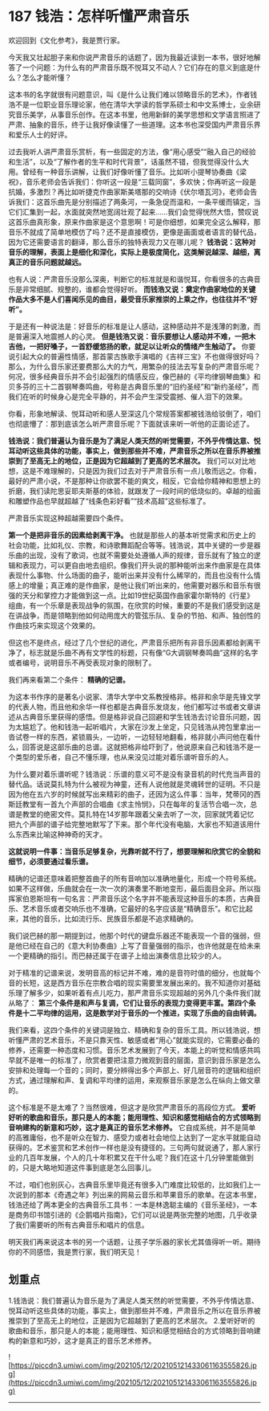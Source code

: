 # 187 钱浩：怎样听懂严肃音乐

欢迎回到《文化参考》，我是贾行家。

今天我又壮起胆子来和你说严肃音乐的话题了，因为我最近读到一本书，很好地解答了一个问题：为什么有的严肃音乐既不悦耳又不动人？它们存在的意义到底是什么？怎么才能听懂？

这本书的名字就很有问题意识，叫《是什么让我们难以领略音乐的艺术》，作者钱浩不是一位职业音乐理论家，他在清华大学读的哲学系硕士和中文系博士，业余研究音乐美学，从事音乐创作。在这本书里，他用新鲜的美学思想和文学语言照进了严肃、抽象的音乐，终于让我好像读懂了一些道理。这本书也深受国内严肃音乐界和爱乐人士的好评。

过去我听人讲严肃音乐赏析，有一些固定的方法，像“用心感受”“融入自己的经验和生活”，以及“了解作者的生平和时代背景”，话虽然不错，但我觉得没什么大用。曾经有一种音乐讲解，让我们好像听懂了音乐。比如听小提琴协奏曲《梁祝》，音乐老师会告诉我们：你听这一段是“三载同窗”，多欢快；你再听这一段是抗婚，多激烈？再比如听捷克作曲家斯美塔那的交响诗《伏尔塔瓦河》，老师会告诉我们：这首乐曲先是分别描述了两条河，一条急促而温和，一条平缓而镇定，当它们汇集到一起，水面就突然地宽阔壮观了起来……我们会觉得恍然大悟，赞叹说这首乐曲真形象，原来作曲家是这个意思啊！可是你细想，如果完全这么解释，那音乐不就成了简单地模仿了吗？还不是直接模仿，更像是画面或者语言的替代品，因为它还需要语言的翻译，那么音乐的独特表现力又在哪儿呢？ **钱浩说：这种对音乐的理解，表面上是细化和深化，实际上是极度简化，这类解说越深、越细，离真正的音乐问题就越远。**

也有人说：严肃音乐没那么深奥，判断它的标准就是和谐悦耳，你看很多的古典音乐是非常细腻、规整的，谁都会觉得好听。 **而钱浩又说：奠定作曲家地位的关键作品大多不是人们喜闻乐见的曲目，最受音乐家推崇的上乘之作，也往往并不“好听”。**

于是还有一种说法是：好音乐的标准是让人感动，这种感动并不是浅薄的刺激，而是普遍深入地震撼人的心灵。 **但是钱浩又说：音乐要想让人感动并不难，一把木吉他，一把好嗓子，一首舒缓悠扬的歌，就足以让听众的情绪产生触动了。** 你要说引起大众的普遍性情感，那首蒙古族歌手演唱的《吉祥三宝》不也做得很好吗？那么，为什么音乐家还要费那么大的力气，用繁杂的技法去写复杂的严肃音乐呢？何况，很多经典音乐并不会引起强烈的情感反应，像巴赫的《平均律钢琴曲集》和贝多芬的三十二首钢琴奏鸣曲，号称是古典音乐里的“旧约圣经”和“新约圣经”，而我们在听的时候身心是完全平静的，并不会产生深受震撼、催人泪下的效果。

你看，形象地解读、悦耳动听和感人至深这几个常规答案都被钱浩给驳倒了，咱们也彻底懵了：那到底该怎么听严肃音乐呢？下面就该来听一听他的正面论述了。

 **钱浩说：我们普遍认为音乐是为了满足人类天然的听觉需要，不外乎传情达意、悦耳动听这些具体的功能，事实上，做到那些并不难，严肃音乐之所以在音乐界被推崇到了至高无上的地位，正是因为它超越到了更高的艺术层次。** 我们可以对比地想，这是不难理解的，只是因为我们过去对于严肃音乐有一点儿敬而远之。你看，最好的严肃小说，不是那种让你欲罢不能的爽文，相反，它会给你精神和思想上的折磨，我们读陀思妥耶夫斯基的体验，就跟发了一段时间的低烧似的。卓越的绘画和雕塑作品也早就超越了“线条色彩好看”“技术高超”这些标准了。

严肃音乐实现这种超越需要四个条件。

 **第一个是把非音乐的因素给剥离干净。** 也就是那些人的基本听觉需求和历史上的社会功能，比如礼仪、宗教，和诗歌舞蹈配合等等。钱浩说，其中关键的一步是器乐曲的出现，没有了歌词，也就不需要处处遵循人声的规律，音乐就有了独立的逻辑和表现力，可以更自由地去组织。像我们开头说的那种能听出来作曲家是在具体表现什么事物、什么场面的曲子，能听出来并没有什么稀罕的，而且也没有什么情感上的增量；真正难的是作曲家，是他让我们听出来的，他需要对器乐和音乐有很强的天分和掌控力才能做到这一点。比如19世纪英国作曲家霍尔斯特的《行星》组曲，有一个乐章是表现战争的氛围，在欣赏的时候，重要的不是我们感受到这是在讲战争，而是领略到他如何动用庞大的管弦乐队、复杂的节拍、和声、独创性的作曲技巧来实现这个效果的。

但这也不是终点，经过了几个世纪的进化，严肃音乐把所有非音乐因素都给剥离干净了，标志就是乐曲不再有文学性的标题，只有像“G大调钢琴奏鸣曲”这样的名字或者编号，说明音乐不再受表现对象的限制了。

我们再来看第二个条件： **精确的记谱。**

为这本书作序的是著名小说家、清华大学中文系教授格非。格非和余华是先锋文学的代表人物，而且他和余华一样也都是古典音乐发烧友，他们都写过书或者文章讲述从古典音乐里获得的感悟。但是格非说自己回避和学生钱浩去讨论音乐问题，因为太尴尬了。他和钱浩一起听唱片，大家在沙发上坐定，只见钱浩从挎包里拿出一沓试卷一样的东西，紧锁眉头，一边听，一边轻轻地翻看，格非就小声问他在看什么，回答说是这部乐曲的总谱。这就把格非给吓到了，他说原来自己和钱浩不是一个类型的爱乐者，自己不懂乐理，也从来没见过能对着乐谱听音乐的人。

为什么要对着乐谱听呢？钱浩说：乐谱的意义可不是没有录音机的时代充当声音的替代品。话说莫扎特为什么被视为神童，还有人说他就是灵魂转世的证明。不只是因为他在五六岁的时候就写出来精彩的曲子，还因为这么件事：当年，梵蒂冈的西斯廷教堂有一首九个声部的合唱曲《求主怜悯》，只在每年的复活节合唱一次，总谱是教堂的绝密文件。莫扎特在14岁那年跟着父亲去听了一次，回家就凭着记忆把九个声部的谱子给完整地默写了下来。那个年代没有电脑，大家也不知道该用什么东西来比喻这种神奇的天才。

 **这就说明一件事：当音乐足够复杂，光靠听就不行了，想要理解和欣赏它的全貌和细节，必须要通过看乐谱。**

精确的记谱还意味着把整首曲子的所有音响加以准确地量化，形成一个符号系统。如果不这样做，乐曲就会在一次一次的演奏里不断地变形，最后面目全非。所以指挥家伯恩斯坦有一句名言：严肃音乐这个名字并不能表现这种音乐的本质，古典音乐、艺术音乐或者交响乐也不准确，它最好的名字应该是“精确音乐”。和它比起来，其他的音乐，比如流行乐、民族音乐都是不追求精确的。

我们说巴赫的那一期提到过，他那个时代的键盘乐器还不能表现一个音的强弱，但是他已经在自己的《意大利协奏曲》上写了音量强弱的指示，也许他就是在给未来一个更精确的指引。而巴赫还属于在谱子上给出演奏信息比较少的人。

对于精准的记谱来说，发明音高的标记并不难，难的是音符时值的细分，也就每个音的长短，这是西方音乐在宗教合唱的现实需要里发展出来的。我不知道你对基础乐理了解多少，如果听着有点儿吃力，那严肃音乐实现超越的另外几个条件我们就从略了： **第三个条件是和声与复调，它们让音乐的表现力变得更丰富。第四个条件是十二平均律的运用，这是数学对于音乐的一个推进，实现了乐曲的自由转调。**

我们来看，这四个条件的关键词是独立、精确和复杂的音乐工具。所以钱浩说，想听懂严肃的艺术音乐，不是只靠天性、敏感或者“用心”就能实现的，它需要必备的修养，还需要一种态度和习惯。音乐艺术发展到了今天，本能上的听觉和情感共鸣早就不是唯一的标准了，欣赏者要把注意力微观到音的层面，意识到音乐家是怎么安排和处理每一个音的；同时，要分辨得出多个声部上、好几层音符的逻辑和组织方式，通过理解和声、复调和平均律的运用，来观察音乐家是怎么在纵向上做文章的。

这个标准是不是太难了？当然很难，但这才是欣赏严肃音乐的高段位方式。 **爱听好听的歌曲和音乐，那只是人的本能；能用理性、知识和感觉相结合的方式领略到音响建构的新意和巧妙，这才是真正的音乐艺术修养。** 它自成系统，并不是简单的高雅庸俗，也不是听众在智力、感受力或者社会地位上达到了一定水平就能自动获得的。艺术鉴赏和艺术创作一样也是没有捷径的。三句两句就说通了，那人家行业的几百年发展，个人的几十年积累又在干什么呢？我们在这十几分钟里能做到的，只是大略地知道这件事到底是怎么回事儿。

不过，咱们也别灰心，古典音乐里毕竟还有很多入门难度比较低的，比如我们上一次说到的那本《奇遇之年》列出来的网易云音乐和苹果音乐的歌单。在这本书里，钱浩还给了两本更全的古典音乐工具书：一本是林逸聪主编的《音乐圣经》，一本是商务印书馆引进的《企鹅唱片指南》，它们可以说是两张完整的地图，几乎收录了我们需要听的所有古典音乐和唱片的信息。

明天我们再来说这本书的另一个话题，让孩子学乐器的家长尤其值得听一听。期待你的不同感悟，我是贾行家，我们明天见！

## 划重点

1.钱浩说：我们普遍认为音乐是为了满足人类天然的听觉需要，不外乎传情达意、悦耳动听这些具体的功能，事实上，做到那些并不难，严肃音乐之所以在音乐界被推崇到了至高无上的地位，正是因为它超越到了更高的艺术层次。
2.爱听好听的歌曲和音乐，那只是人的本能；能用理性、知识和感觉相结合的方式领略到音响建构的新意和巧妙，这才是真正的音乐艺术修养。

![https://piccdn3.umiwi.com/img/202105/12/202105121433061163555826.jpg](https://piccdn3.umiwi.com/img/202105/12/202105121433061163555826.jpg)

---
